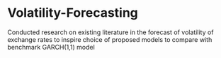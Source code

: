 # Volatility-Forecasting
Conducted research on existing literature in the forecast of volatility of exchange rates to inspire choice of proposed models to compare with benchmark GARCH(1,1) model
